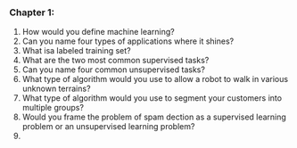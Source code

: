### Chapter 1:

1. How would you define machine learning?
2. Can you name four types of applications where it shines?
3. What isa labeled training set?
4. What are the two most common supervised tasks?
5. Can you name four common unsupervised tasks?
6. What type of algorithm would you use to allow a robot to walk in various unknown terrains?
7. What type of algorithm would you use to segment your customers into multiple groups?
8. Would you frame the problem of spam dection as a supervised learning problem or an unsupervised learning problem?
9. 
